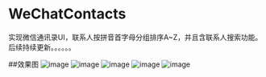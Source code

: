 # WeChatContacts
实现微信通讯录UI，联系人按拼音首字母分组排序A~Z，并且含联系人搜索功能。后续持续更新。。。。。。

##效果图
  ![image](https://github.com/shenAlexy/WeChatContacts/blob/master/WeChatContacts-demo/WeChatContacts-demo/xx.png) ![image](https://github.com/shenAlexy/WeChatContacts/blob/master/WeChatContacts-demo/WeChatContacts-demo/xy.png) ![image](https://github.com/shenAlexy/WeChatContacts/blob/master/WeChatContacts-demo/WeChatContacts-demo/xz.png) ![image](https://github.com/shenAlexy/WeChatContacts/blob/master/WeChatContacts-demo/WeChatContacts-demo/xxx.png) ![image](https://github.com/shenAlexy/WeChatContacts/blob/master/WeChatContacts-demo/WeChatContacts-demo/xxy.png)
